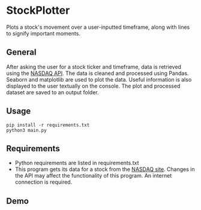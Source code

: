 # StockPlotter
Plots a stock's movement over a user-inputted timeframe, along with lines to signify important moments.

## General
After asking the user for a stock ticker and timeframe, data is retrieved using the [NASDAQ API](https://www.nasdaq.com/market-activity). The data is cleaned and processed using Pandas. Seaborn and matplotlib are used to plot the data. Useful information is also displayed to the user textually on the console. The plot and processed dataset are saved to an output folder.

## Usage
```
pip install -r requirements.txt
python3 main.py
```


## Requirements
- Python requirements are listed in requirements.txt
- This program gets its data for a stock from the [NASDAQ site](https://www.nasdaq.com/market-activity). Changes in the API may affect the functionality of this program. An internet connection is required.
## Demo